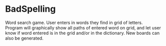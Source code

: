 # BadSpelling
Word search game. User enters in words they find in grid of letters. Program will graphically show all paths of entered word on grid, and let user know if word entered is in the grid and/or in the dictionary. New boards can also be generated.
